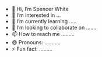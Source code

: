 - 👋 Hi, I’m Spencer White
- 👀 I’m interested in ...
- 🌱 I’m currently learning .....
- 💞️ I’m looking to collaborate on .......
- 📫 How to reach me .........
- 😄 Pronouns: ...........
- ⚡ Fun fact: .........

<!---
spiewakute/spiewakute is a ✨ special ✨ repository because its `README.md` (this file) appears on your GitHub profile.
You can click the Preview link to take a look at your changes.
--->
